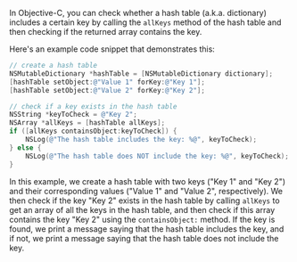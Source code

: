 In Objective-C, you can check whether a hash table (a.k.a. dictionary) includes a certain key by calling the `allKeys` method of the hash table and then checking if the returned array contains the key.

Here's an example code snippet that demonstrates this:

```objective-c
// create a hash table
NSMutableDictionary *hashTable = [NSMutableDictionary dictionary];
[hashTable setObject:@"Value 1" forKey:@"Key 1"];
[hashTable setObject:@"Value 2" forKey:@"Key 2"];

// check if a key exists in the hash table
NSString *keyToCheck = @"Key 2";
NSArray *allKeys = [hashTable allKeys];
if ([allKeys containsObject:keyToCheck]) {
    NSLog(@"The hash table includes the key: %@", keyToCheck);
} else {
    NSLog(@"The hash table does NOT include the key: %@", keyToCheck);
}
```

In this example, we create a hash table with two keys ("Key 1" and "Key 2") and their corresponding values ("Value 1" and "Value 2", respectively). We then check if the key "Key 2" exists in the hash table by calling `allKeys` to get an array of all the keys in the hash table, and then check if this array contains the key "Key 2" using the `containsObject:` method. If the key is found, we print a message saying that the hash table includes the key, and if not, we print a message saying that the hash table does not include the key.